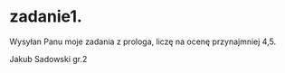 # zadanie1.
Wysyłan Panu moje zadania z prologa, liczę na ocenę przynajmniej 4,5.

Jakub Sadowski gr.2
